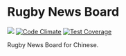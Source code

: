 # Rugby News Board

[![](https://api.travis-ci.org/rugby-board/rugby-board.svg?branch=master)](https://travis-ci.org/rugby-board/rugby-board)
[![Code Climate](https://codeclimate.com/github/crispgm/rugby-board/badges/gpa.svg)](https://codeclimate.com/github/rugby-board/rugby-board)
[![Test Coverage](https://codeclimate.com/github/crispgm/rugby-board/badges/coverage.svg)](https://codeclimate.com/github/rugby-board/rugby-board/coverage)

Rugby News Board for Chinese.
